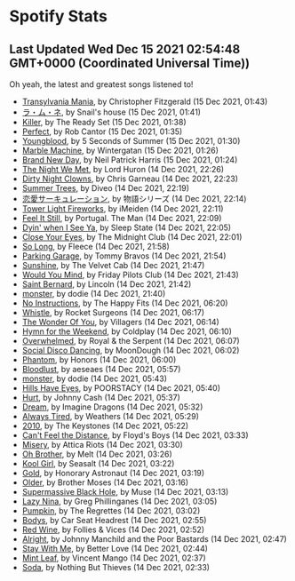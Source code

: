 
# Spotify Stats
## Last Updated Wed Dec 15 2021 02:54:48 GMT+0000 (Coordinated Universal Time))

Oh yeah, the latest and greatest songs listened to!

- [Transylvania Mania](https://www.last.fm/music/Christopher+Fitzgerald/_/Transylvania+Mania), by Christopher Fitzgerald (15 Dec 2021, 01:43)
- [ラ・ム・ネ](https://www.last.fm/music/Snail%27s+house/_/%E3%83%A9%E3%83%BB%E3%83%A0%E3%83%BB%E3%83%8D), by Snail's house (15 Dec 2021, 01:41)
- [Killer](https://www.last.fm/music/The+Ready+Set/_/Killer), by The Ready Set (15 Dec 2021, 01:38)
- [Perfect](https://www.last.fm/music/Rob+Cantor/_/Perfect), by Rob Cantor (15 Dec 2021, 01:35)
- [Youngblood](https://www.last.fm/music/5+Seconds+of+Summer/_/Youngblood), by 5 Seconds of Summer (15 Dec 2021, 01:30)
- [Marble Machine](https://www.last.fm/music/Wintergatan/_/Marble+Machine), by Wintergatan (15 Dec 2021, 01:26)
- [Brand New Day](https://www.last.fm/music/Neil+Patrick+Harris/_/Brand+New+Day), by Neil Patrick Harris (15 Dec 2021, 01:24)
- [The Night We Met](https://www.last.fm/music/Lord+Huron/_/The+Night+We+Met), by Lord Huron (14 Dec 2021, 22:26)
- [Dirty Night Clowns](https://www.last.fm/music/Chris+Garneau/_/Dirty+Night+Clowns), by Chris Garneau (14 Dec 2021, 22:23)
- [Summer Trees](https://www.last.fm/music/Diveo/_/Summer+Trees), by Diveo (14 Dec 2021, 22:19)
- [恋愛サーキュレーション](https://www.last.fm/music/%E7%89%A9%E8%AA%9E%E3%82%B7%E3%83%AA%E3%83%BC%E3%82%BA/_/%E6%81%8B%E6%84%9B%E3%82%B5%E3%83%BC%E3%82%AD%E3%83%A5%E3%83%AC%E3%83%BC%E3%82%B7%E3%83%A7%E3%83%B3), by 物語シリーズ (14 Dec 2021, 22:14)
- [Tower Light Fireworks](https://www.last.fm/music/iMeiden/_/Tower+Light+Fireworks), by iMeiden (14 Dec 2021, 22:11)
- [Feel It Still](https://www.last.fm/music/Portugal.+The+Man/_/Feel+It+Still), by Portugal. The Man (14 Dec 2021, 22:09)
- [Dyin' when I See Ya](https://www.last.fm/music/Sleep+State/_/Dyin%27+when+I+See+Ya), by Sleep State (14 Dec 2021, 22:05)
- [Close Your Eyes](https://www.last.fm/music/The+Midnight+Club/_/Close+Your+Eyes), by The Midnight Club (14 Dec 2021, 22:01)
- [So Long](https://www.last.fm/music/Fleece/_/So+Long), by Fleece (14 Dec 2021, 21:58)
- [Parking Garage](https://www.last.fm/music/Tommy+Bravos/_/Parking+Garage), by Tommy Bravos (14 Dec 2021, 21:54)
- [Sunshine](https://www.last.fm/music/The+Velvet+Cab/_/Sunshine), by The Velvet Cab (14 Dec 2021, 21:47)
- [Would You Mind](https://www.last.fm/music/Friday+Pilots+Club/_/Would+You+Mind), by Friday Pilots Club (14 Dec 2021, 21:43)
- [Saint Bernard](https://www.last.fm/music/Lincoln/_/Saint+Bernard), by Lincoln (14 Dec 2021, 21:42)
- [monster](https://www.last.fm/music/dodie/_/monster), by dodie (14 Dec 2021, 21:40)
- [No Instructions](https://www.last.fm/music/The+Happy+Fits/_/No+Instructions), by The Happy Fits (14 Dec 2021, 06:20)
- [Whistle](https://www.last.fm/music/Rocket+Surgeons/_/Whistle), by Rocket Surgeons (14 Dec 2021, 06:17)
- [The Wonder Of You](https://www.last.fm/music/Villagers/_/The+Wonder+Of+You), by Villagers (14 Dec 2021, 06:14)
- [Hymn for the Weekend](https://www.last.fm/music/Coldplay/_/Hymn+for+the+Weekend), by Coldplay (14 Dec 2021, 06:10)
- [Overwhelmed](https://www.last.fm/music/Royal+&+the+Serpent/_/Overwhelmed), by Royal & the Serpent (14 Dec 2021, 06:07)
- [Social Disco Dancing](https://www.last.fm/music/MoonDough/_/Social+Disco+Dancing), by MoonDough (14 Dec 2021, 06:02)
- [Phantom](https://www.last.fm/music/Honors/_/Phantom), by Honors (14 Dec 2021, 06:00)
- [Bloodlust](https://www.last.fm/music/aeseaes/_/Bloodlust), by aeseaes (14 Dec 2021, 05:57)
- [monster](https://www.last.fm/music/dodie/_/monster), by dodie (14 Dec 2021, 05:43)
- [Hills Have Eyes](https://www.last.fm/music/POORSTACY/_/Hills+Have+Eyes), by POORSTACY (14 Dec 2021, 05:40)
- [Hurt](https://www.last.fm/music/Johnny+Cash/_/Hurt), by Johnny Cash (14 Dec 2021, 05:37)
- [Dream](https://www.last.fm/music/Imagine+Dragons/_/Dream), by Imagine Dragons (14 Dec 2021, 05:32)
- [Always Tired](https://www.last.fm/music/Weathers/_/Always+Tired), by Weathers (14 Dec 2021, 05:29)
- [2010](https://www.last.fm/music/The+Keystones/_/2010), by The Keystones (14 Dec 2021, 05:22)
- [Can't Feel the Distance](https://www.last.fm/music/Floyd%27s+Boys/_/Can%27t+Feel+the+Distance), by Floyd's Boys (14 Dec 2021, 03:33)
- [Misery](https://www.last.fm/music/Attica+Riots/_/Misery), by Attica Riots (14 Dec 2021, 03:30)
- [Oh Brother](https://www.last.fm/music/Melt/_/Oh+Brother), by Melt (14 Dec 2021, 03:26)
- [Kool Girl](https://www.last.fm/music/Seasalt/_/Kool+Girl), by Seasalt (14 Dec 2021, 03:22)
- [Gold](https://www.last.fm/music/Honorary+Astronaut/_/Gold), by Honorary Astronaut (14 Dec 2021, 03:19)
- [Older](https://www.last.fm/music/Brother+Moses/_/Older), by Brother Moses (14 Dec 2021, 03:16)
- [Supermassive Black Hole](https://www.last.fm/music/Muse/_/Supermassive+Black+Hole), by Muse (14 Dec 2021, 03:13)
- [Lazy Nina](https://www.last.fm/music/Greg+Phillinganes/_/Lazy+Nina), by Greg Phillinganes (14 Dec 2021, 03:05)
- [Pumpkin](https://www.last.fm/music/The+Regrettes/_/Pumpkin), by The Regrettes (14 Dec 2021, 03:02)
- [Bodys](https://www.last.fm/music/Car+Seat+Headrest/_/Bodys), by Car Seat Headrest (14 Dec 2021, 02:55)
- [Red Wine](https://www.last.fm/music/Follies+&+Vices/_/Red+Wine), by Follies & Vices (14 Dec 2021, 02:52)
- [Alright](https://www.last.fm/music/Johnny+Manchild+and+the+Poor+Bastards/_/Alright), by Johnny Manchild and the Poor Bastards (14 Dec 2021, 02:47)
- [Stay With Me](https://www.last.fm/music/Better+Love/_/Stay+With+Me), by Better Love (14 Dec 2021, 02:44)
- [Mint Leaf](https://www.last.fm/music/Vincent+Mango/_/Mint+Leaf), by Vincent Mango (14 Dec 2021, 02:37)
- [Soda](https://www.last.fm/music/Nothing+But+Thieves/_/Soda), by Nothing But Thieves (14 Dec 2021, 02:33)
